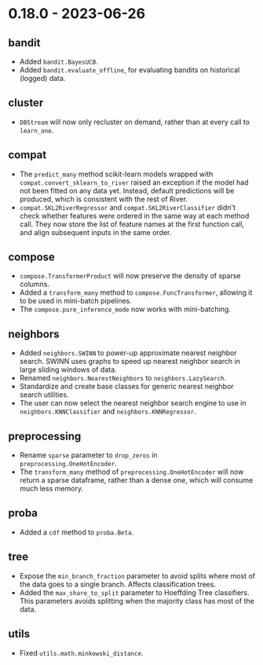 # 0.18.0 - 2023-06-26

## bandit

- Added `bandit.BayesUCB`.
- Added `bandit.evaluate_offline`, for evaluating bandits on historical (logged) data.

## cluster

- `DBStream` will now only recluster on demand, rather than at every call to `learn_one`.

## compat

- The `predict_many` method scikit-learn models wrapped with `compat.convert_sklearn_to_river` raised an exception if the model had not been fitted on any data yet. Instead, default predictions will be produced, which is consistent with the rest of River.
- `compat.SKL2RiverRegressor` and `compat.SKL2RiverClassifier` didn't check whether features were ordered in the same way at each method call. They now store the list of feature names at the first function call, and align subsequent inputs in the same order.

## compose

- `compose.TransformerProduct` will now preserve the density of sparse columns.
- Added a `transform_many` method to `compose.FuncTransformer`, allowing it to be used in mini-batch pipelines.
- The `compose.pure_inference_mode` now works with mini-batching.

## neighbors

- Added `neighbors.SWINN` to power-up approximate nearest neighbor search. SWINN uses graphs to speed up nearest neighbor search in large sliding windows of data.
- Renamed `neighbors.NearestNeighbors` to `neighbors.LazySearch`.
- Standardize and create base classes for generic nearest neighbor search utilities.
- The user can now select the nearest neighbor search engine to use in `neighbors.KNNClassifier` and `neighbors.KNNRegressor`.

## preprocessing

- Rename `sparse` parameter to `drop_zeros` in `preprocessing.OneHotEncoder`.
- The `transform_many` method of `preprocessing.OneHotEncoder` will now return a sparse dataframe, rather than a dense one, which will consume much less memory.

## proba

- Added a `cdf` method to `proba.Beta`.

## tree

- Expose the `min_branch_fraction` parameter to avoid splits where most of the data goes to a single branch. Affects
  classification trees.
- Added the `max_share_to_split` parameter to Hoeffding Tree classifiers. This parameters avoids splitting when the majority
  class has most of the data.

## utils

- Fixed `utils.math.minkowski_distance`.
